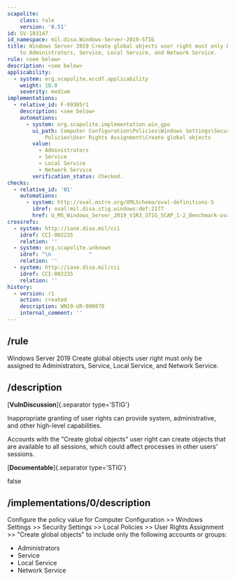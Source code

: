 ```yaml
---
scapolite:
    class: rule
    version: '0.51'
id: SV-103147
id_namespace: mil.disa.Windows-Server-2019-STIG
title: Windows Server 2019 Create global objects user right must only be assigned
    to Administrators, Service, Local Service, and Network Service.
rule: <see below>
description: <see below>
applicability:
  - system: org.scapolite.xccdf.applicability
    weight: 10.0
    severity: medium
implementations:
  - relative_id: F-99305r1
    description: <see below>
    automations:
      - system: org.scapolite.implementation.win_gpo
        ui_path: Computer Configuration\Policies\Windows Settings\Security Settings\Local
            Policies\User Rights Assignment\Create global objects
        value:
          - Administrators
          - Service
          - Local Service
          - Network Service
        verification_status: Checked.
checks:
  - relative_id: '01'
    automations:
      - system: http://oval.mitre.org/XMLSchema/oval-definitions-5
        idref: oval:mil.disa.stig.windows:def:2177
        href: U_MS_Windows_Server_2019_V1R3_STIG_SCAP_1-2_Benchmark-oval.xml
crossrefs:
  - system: http://iase.disa.mil/cci
    idref: CCI-002235
    relation: ''
  - system: org.scapolite.unknown
    idref: "\n            "
    relation: ''
  - system: http://iase.disa.mil/cci
    idref: CCI-002235
    relation: ''
history:
  - version: r1
    action: created
    description: WN19-UR-000070
    internal_comment: ''
---
```



## /rule

Windows Server 2019 Create global objects user right must only be assigned to Administrators, Service, Local Service, and Network Service.

## /description

[**VulnDiscussion**]{.separator type='STIG'}

Inappropriate granting of user rights can provide system, administrative, and other high-level capabilities.

Accounts with the "Create global objects" user right can create objects that are available to all sessions, which could affect processes in other users' sessions.

[**Documentable**]{.separator type='STIG'}

false

## /implementations/0/description

Configure the policy value for Computer Configuration >> Windows Settings >> Security Settings >> Local Policies >> User Rights Assignment >> "Create global objects" to include only the following accounts or groups:

- Administrators
- Service
- Local Service
- Network Service
